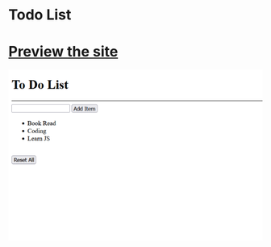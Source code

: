 # Todo List

# [Preview the site](https://alsiam.github.io/web-projects/todo-list)

![image info](../assets/images/todo-list.png)